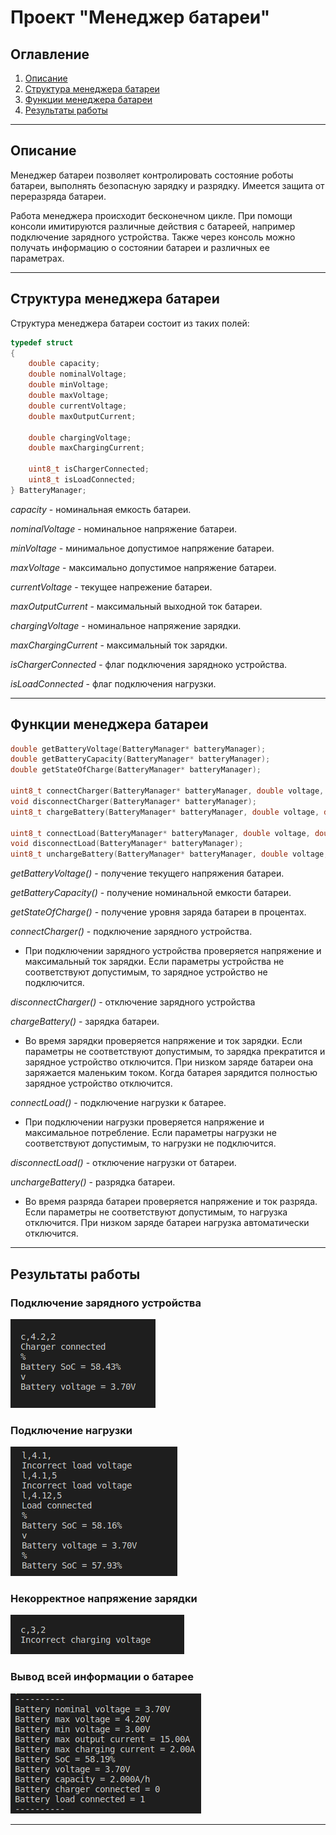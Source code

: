 # Проект "Менеджер батареи"
## Оглавление
1. [Описание](#Описание)
2. [Структура менеджера батареи](#Структура-менеджера-батареи)
3. [Функции менеджера батареи](#Функции-менеджера-батареи)
4. [Результаты работы](#Результаты-работы)
____
## Описание
Менеджер батареи позволяет контролировать состояние роботы батареи, выполнять безопасную зарядку и разрядку. Имеется защита от переразряда батареи.

Работа менеджера происходит бесконечном цикле.
При помощи консоли имитируются различные действия с батареей, например подключение зарядного устройства. Также через консоль можно получать информацию о состоянии батареи и различных ее параметрах.
____
## Структура менеджера батареи
Структура менеджера батареи состоит из таких полей:
```C
typedef struct 
{
    double capacity;
    double nominalVoltage;
    double minVoltage;
    double maxVoltage;
    double currentVoltage;
    double maxOutputCurrent;

    double chargingVoltage;
    double maxChargingCurrent;

    uint8_t isChargerConnected;
    uint8_t isLoadConnected;
} BatteryManager;
```
*capacity* - номинальная емкость батареи.

*nominalVoltage* - номинальное напряжение батареи.

*minVoltage* - минимальное допустимое напряжение батареи.

*maxVoltage* - максимально допустимое напряжение батареи.

*currentVoltage* - текущее напрежение батареи.

*maxOutputCurrent* - максимальный выходной ток батареи.

*chargingVoltage* - номинальное напряжение зарядки.

*maxChargingCurrent* - максимальный ток зарядки.

*isChargerConnected* - флаг подключения зарядноко устройства.

*isLoadConnected* - флаг подключения нагрузки.
___
## Функции менеджера батареи
```C
double getBatteryVoltage(BatteryManager* batteryManager);
double getBatteryCapacity(BatteryManager* batteryManager);
double getStateOfCharge(BatteryManager* batteryManager);

uint8_t connectCharger(BatteryManager* batteryManager, double voltage, double current);
void disconnectCharger(BatteryManager* batteryManager);
uint8_t chargeBattery(BatteryManager* batteryManager, double voltage, double current);

uint8_t connectLoad(BatteryManager* batteryManager, double voltage, double current);
void disconnectLoad(BatteryManager* batteryManager);
uint8_t unchargeBattery(BatteryManager* batteryManager, double voltage, double current);
```
*getBatteryVoltage()* - получение текущего напряжения батареи.

*getBatteryCapacity()* - получение номинальной емкости батареи.

*getStateOfCharge()* - получение уровня заряда батареи в процентах.

*connectCharger()* - подключение зарядного устройства.
 - При подключении зарядного устройства проверяется напряжение и максимальный ток зарядки. Если параметры устройства не соответствуют допустимым, то зарядное устройство не подключится.

*disconnectCharger()* - отключение зарядного устройства

*chargeBattery()* - зарядка батареи.
 - Во время зарядки проверяется напряжение и ток зарядки. Если параметры не соответствуют допустимым, то зарядка прекратится и зарядное устройство отключится. При низком заряде батареи она заряжается маленьким током. Когда батарея зарядится полностью зарядное устройство отключится.

*connectLoad()* - подключение нагрузки к батарее.
 - При подключении нагрузки проверяется напряжение и максимальное потребление. Если параметры нагрузки не соответствуют допустимым, то нагрузки не подключится.

*disconnectLoad()* - отключение нагрузки от батареи.

*unchargeBattery()* - разрядка батареи.
 - Во время разряда батареи проверяется напряжение и ток разряда. Если параметры не соответствуют допустимым, то нагрузка отключится. При низком заряде батареи нагрузка автоматически отключится.
___
## Результаты работы
### Подключение зарядного устройства
<img src="./raw/conn_ch.png"/>

### Подключение нагрузки
<img src="./raw/conn_load.png"/>

### Некорректное напряжение зарядки
<img src="./raw/inc_ch_volt.png"/>

### Вывод всей информации о батарее
<img src="./raw/all_info.png"/>

____
